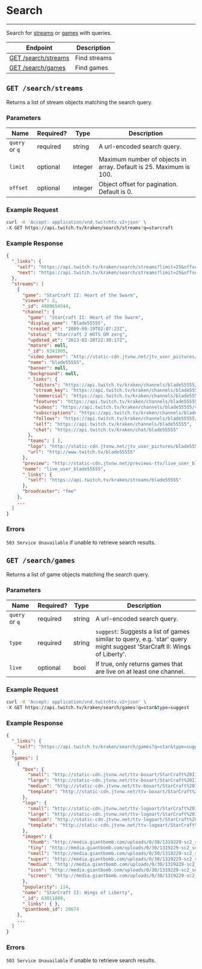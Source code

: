 # Search

***

Search for [streams][streams] or [games][games] with queries.

| Endpoint | Description |
| ---- | --------------- |
| [GET /search/streams](/v2_resources/search.md#get-searchstreams) | Find streams |
| [GET /search/games](/v2_resources/search.md#get-searchgames) | Find games |

[streams]: /v2_resources/streams.md
[games]: /v2_resources/games.md

## `GET /search/streams`

Returns a list of stream objects matching the search query.

### Parameters

<table width=100%>
    <thead>
        <tr>
            <th>Name</th>
            <th>Required?</th>
            <th width="50">Type</th>
            <th>Description</th>
        </tr>
    </thead>
    <tbody>
        <tr>
            <td><code>query</code> or <code>q</code></td>
            <td>required</td>
            <td>string</td>
            <td>A url-encoded search query.</td>
        </tr>
        <tr>
            <td><code>limit</code></td>
            <td>optional</td>
            <td>integer</td>
            <td>Maximum number of objects in array. Default is 25. Maximum is 100.</td>
        </tr>
        <tr>
            <td><code>offset</code></td>
            <td>optional</td>
            <td>integer</td>
            <td>Object offset for pagination. Default is 0.</td>
        </tr>
    </tbody>
</table>

### Example Request

```bash
curl -H 'Accept: application/vnd.twitchtv.v2+json' \
-X GET https://api.twitch.tv/kraken/search/streams?q=starcraft
```

### Example Response

```json
{
  "_links": {
    "self": "https://api.twitch.tv/kraken/search/streams?limit=25&offset=0&q=starcraft",
    "next": "https://api.twitch.tv/kraken/search/streams?limit=25&offset=25&q=starcraft"
  },
  "streams": [
    {
      "game": "StarCraft II: Heart of the Swarm",
      "viewers": 2,
      "_id": 4989654544,
      "channel": {
        "game": "StarCraft II: Heart of the Swarm",
        "display_name": "Blade55555",
        "created_at": "2009-09-19T02:07:23Z",
        "status": "Starcraft 2 HOTS GM zerg",
        "updated_at": "2013-02-28T22:30:17Z",
        "mature": null,
        "_id": 8341905,
        "video_banner": "http://static-cdn.jtvnw.net/jtv_user_pictures/blade55555-channel_offline_image-3abeffa573a391d4-640x360.jpeg",
        "name": "blade55555",
        "banner": null,
        "background": null,
        "_links": {
          "editors": "https://api.twitch.tv/kraken/channels/blade55555/editors",
          "stream_key": "https://api.twitch.tv/kraken/channels/blade55555/stream_key",
          "commercial": "https://api.twitch.tv/kraken/channels/blade55555/commercial",
          "features": "https://api.twitch.tv/kraken/channels/blade55555/features",
          "videos": "https://api.twitch.tv/kraken/channels/blade55555/videos",
          "subscriptions": "https://api.twitch.tv/kraken/channels/blade55555/subscriptions",
          "follows": "https://api.twitch.tv/kraken/channels/blade55555/follows",
          "self": "https://api.twitch.tv/kraken/channels/blade55555",
          "chat": "https://api.twitch.tv/kraken/chat/blade55555"
        },
        "teams": [ ],
        "logo": "http://static-cdn.jtvnw.net/jtv_user_pictures/blade55555-profile_image-e551610be15ec896-300x300.png",
        "url": "http://www.twitch.tv/blade55555"
      },
      "preview": "http://static-cdn.jtvnw.net/previews-ttv/live_user_blade55555-320x200.jpg",
      "name": "live_user_blade55555",
      "_links": {
        "self": "https://api.twitch.tv/kraken/streams/blade55555"
      },
      "broadcaster": "fme"
    },
    ...
  ]
}
```

### Errors

`503 Service Unavailable` if unable to retrieve search results.

## `GET /search/games`

Returns a list of game objects matching the search query.

### Parameters

<table width=100%>
    <thead>
        <tr>
            <th width=15%>Name</th>
            <th>Required?</th>
            <th>Type</th>
            <th>Description</th>
        </tr>
    </thead>
    <tbody>
        <tr>
            <td><code>query</code> or <code>q</code></td>
            <td>required</td>
            <td>string</td>
            <td>A url-encoded search query.</td>
        </tr>
        <tr>
            <td><code>type</code></td>
            <td>required</td>
            <td>string</td>
            <td><code>suggest</code>: Suggests a list of games similar to query, e.g. 'star' query might suggest 'StarCraft II: Wings of Liberty'.</td>
        </tr>
        <tr>
            <td><code>live</code></td>
            <td>optional</td>
            <td>bool</td>
            <td>If true, only returns games that are live on at least one channel.</td>
        </tr>
    </tbody>
</table>

### Example Request

```bash
curl -H 'Accept: application/vnd.twitchtv.v2+json' \
-X GET https://api.twitch.tv/kraken/search/games?q=star&type=suggest
```

### Example Response

```json
{
  "_links": {
    "self": "https://api.twitch.tv/kraken/search/games?q=star&type=suggest",
  },
  "games": [
    {
      "box": {
        "small": "http://static-cdn.jtvnw.net/ttv-boxart/StarCraft%20II%3A%20Wings%20of%20Liberty.jpg?w=52&h=72&fit=scale",
        "large": "http://static-cdn.jtvnw.net/ttv-boxart/StarCraft%20II%3A%20Wings%20of%20Liberty.jpg?w=272&h=380&fit=scale",
        "medium": "http://static-cdn.jtvnw.net/ttv-boxart/StarCraft%20II%3A%20Wings%20of%20Liberty.jpg?w=136&h=190&fit=scale",
        "template": "http://static-cdn.jtvnw.net/ttv-boxart/StarCraft%20II%3A%20Wings%20of%20Liberty.jpg?w={width}&h={height}&fit=scale"
      },
      "logo": {
        "small": "http://static-cdn.jtvnw.net/ttv-logoart/StarCraft%20II%3A%20Wings%20of%20Liberty.jpg?w=60&h=36&fit=scale",
        "large": "http://static-cdn.jtvnw.net/ttv-logoart/StarCraft%20II%3A%20Wings%20of%20Liberty.jpg?w=240&h=144&fit=scale",
        "medium": "http://static-cdn.jtvnw.net/ttv-logoart/StarCraft%20II%3A%20Wings%20of%20Liberty.jpg?w=120&h=72&fit=scale",
        "template": "http://static-cdn.jtvnw.net/ttv-logoart/StarCraft%20II%3A%20Wings%20of%20Liberty.jpg?w={width}&h={height}&fit=scale"
      },
      "images": {
        "thumb": "http://media.giantbomb.com/uploads/0/30/1319229-sc2_se_2d_rgb_web_na_thumb.jpg",
        "tiny": "http://media.giantbomb.com/uploads/0/30/1319229-sc2_se_2d_rgb_web_na_tiny.jpg",
        "small": "http://media.giantbomb.com/uploads/0/30/1319229-sc2_se_2d_rgb_web_na_small.jpg",
        "super": "http://media.giantbomb.com/uploads/0/30/1319229-sc2_se_2d_rgb_web_na_super.jpg",
        "medium": "http://media.giantbomb.com/uploads/0/30/1319229-sc2_se_2d_rgb_web_na_small.jpg",
        "icon": "http://media.giantbomb.com/uploads/0/30/1319229-sc2_se_2d_rgb_web_na_icon.jpg",
        "screen": "http://media.giantbomb.com/uploads/0/30/1319229-sc2_se_2d_rgb_web_na_screen.jpg"
      },
      "popularity": 114,
      "name": "StarCraft II: Wings of Liberty",
      "_id": 63011880,
      "_links": { },
      "giantbomb_id": 20674          
    },
    ...
  ]
}
```

### Errors

`503 Service Unavailable` if unable to retrieve search results.
